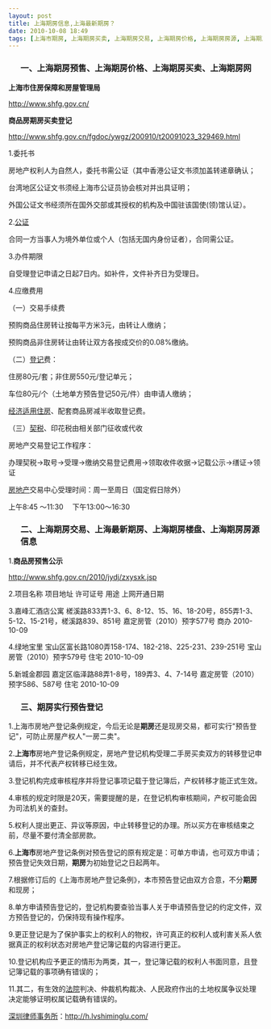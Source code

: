 ```yaml
---
layout: post
title: 上海期房信息,上海最新期房？
date: 2010-10-08 18:49
tags: [上海市期房, 上海期房买卖, 上海期房交易, 上海期房价格, 上海期房房源, 上海期房楼盘, 上海期房网, 上海期房预售, 期房, 深圳房产律师咨询]
---
```

<ol>
<h3>一、上海期房预售、上海期房价格、上海期房买卖、上海期房网</h3>
</ol>
<strong>上海市住房保障和房屋管理局</strong>

<a href="http://www.shfg.gov.cn/" target="_blank">http://www.shfg.gov.cn/</a>

<strong>商品房期房买卖登记</strong>

<a href="http://www.shfg.gov.cn/fgdoc/ywgz/200910/t20091023_329469.html" target="_blank">http://www.shfg.gov.cn/fgdoc/ywgz/200910/t20091023_329469.html</a>

1.委托书

房地产权利人为自然人，委托书需公证（其中香港公证文书须加盖转递章确认；

台湾地区公证文书须经上海市公证员协会核对并出具证明；

外国公证文书经须所在国外交部或其授权的机构及中国驻该国使(领)馆认证）。

2.<a href="http://h.lvshiminglu.com/law/178.html" target="_blank">公证</a>

合同一方当事人为境外单位或个人（包括无国内身份证者），合同需公证。

3.办件期限

自受理登记申请之日起7日内。如补件，文件补齐日为受理日。

4.应缴费用

（一）交易手续费

预购商品住房转让按每平方米3元，由转让人缴纳；

预购商品非住房转让由转让双方各按成交价的0.08%缴纳。

（二）<a href="http://h.lvshiminglu.com/law/231.html" target="_blank">登记</a>费：

住房80元/套；非住房550元/登记单元；

车位80元/个（土地单方预告登记50元/件）由申请人缴纳；

<a href="http://h.lvshiminglu.com/law/188.html" target="_blank">经济适用住房</a>、配套商品房减半收取登记费。

（三）<a href="http://h.lvshiminglu.com/law/409.html" target="_blank">契税</a>、印花税由相关部门征收或代收

房地产交易登记工作程序：

办理契税-&gt;取号-&gt;受理-&gt;缴纳交易登记费用-&gt;领取收件收据-&gt;记载公示-&gt;缮证-&gt;领证

<a href="http://h.lvshiminglu.com/" target="_blank">房地产</a>交易中心受理时间：周一至周日（国定假日除外）

上午8:45 ～11:30 　下午13:00～16:30
<ol>
<h3>二、上海期房交易、上海最新期房、上海期房楼盘、上海期房房源信息</h3>
</ol>
1.<strong>商品房预售公示</strong>

<a href="http://www.shfg.gov.cn/2010/jydj/zxysxk.jsp" target="_blank">http://www.shfg.gov.cn/2010/jydj/zxysxk.jsp</a>

2.项目名称 项目地址 许可证号 用途 上网开通日期

3.嘉峰汇酒店公寓 槎溪路833弄1-3、6、8-12、15、16、18-20号，855弄1-3、5-12、15-21号，槎溪路839、851号 嘉定房管（2010）预字577号 商办 2010-10-09

4.绿地宝里 宝山区富长路1080弄158-174、182-218、225-231、239-251号 宝山房管（2010）预字579号 住宅 2010-10-09

5.新城金郡园 嘉定区临泽路88弄1-8号，189弄3、4、7-14号 嘉定房管（2010）预字586、587号 住宅 2010-10-09
<ol>
<h3>三、期房实行预告登记</h3>
</ol>
1.上海市房地产登记条例规定，今后无论是<strong>期房</strong>还是现房交易，都可实行"预告登记"，可防止房屋产权人"一房二卖"。

2.<strong>上海市</strong>房地产登记条例规定，房地产登记机构受理二手房买卖双方的转移登记申请后，并不代表产权转移已经生效。

3.登记机构完成审核程序并将登记事项记载于登记簿后，产权转移才能正式生效。

4.审核的规定时限是20天，需要提醒的是，在登记机构审核期间，产权可能会因为司法机关的查封。

5.权利人提出更正、异议等原因，中止转移登记的办理。所以买方在审核结束之前，尽量不要付清全部房款。

6.<strong>上海市</strong>房地产登记条例对预告登记的原有规定是：可单方申请，也可双方申请；预告登记失效日期，<strong>期房</strong>为初始登记之日起两年。

7.根据修订后的《上海市房地产登记条例》，本市预告登记由双方合意，不分<strong>期房</strong>和现房；

8.单方申请预告登记的，登记机构要查验当事人关于申请预告登记的约定文件，双方预告登记的，仍保持现有操作程序。

9.更正登记是为了保护事实上的权利人的物权，许可真正的权利人或利害关系人依据真正的权利状态对房地产登记簿记载的内容进行更正。

10.登记机构应予更正的情形为两类，其一，登记簿记载的权利人书面同意，且登记簿记载的事项确有错误的；

11.其二，有生效的<a href="http://h.lvshiminglu.com/law/102.html" target="_blank">法院</a>判决、仲裁机构裁决、人民政府作出的土地权属争议处理决定能够证明权属记载确有错误的。

<a href="http://h.lvshiminglu.com/">深圳律师事务所</a>：<a href="http://h.lvshiminglu.com/">http://h.lvshiminglu.com/</a>

